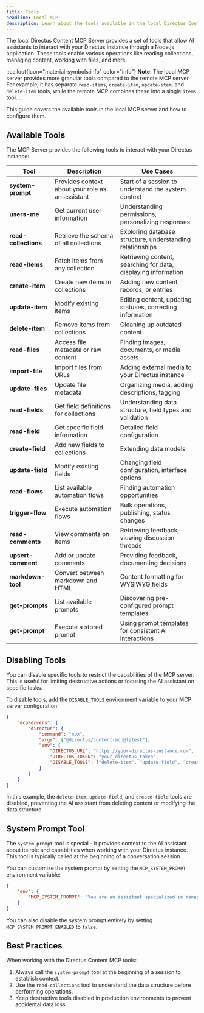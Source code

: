 ```yaml
---
title: Tools
headline: Local MCP
description: Learn about the tools available in the local Directus Content MCP Server and how to configure them.
---
```


The local Directus Content MCP Server provides a set of tools that allow AI assistants to interact with your Directus instance through a Node.js application. These tools enable various operations like reading collections, managing content, working with files, and more.

::callout{icon="material-symbols:info" color="info"}
**Note**: The local MCP server provides more granular tools compared to the remote MCP server. For example, it has separate `read-items`, `create-item`, `update-item`, and `delete-item` tools, while the remote MCP combines these into a single `items` tool.
::

This guide covers the available tools in the local MCP server and how to configure them.

## Available Tools

The MCP Server provides the following tools to interact with your Directus instance:

| Tool                 | Description                                      | Use Cases                                                      |
| -------------------- | ------------------------------------------------ | -------------------------------------------------------------- |
| **system-prompt**    | Provides context about your role as an assistant | Start of a session to understand the system context            |
| **users-me**         | Get current user information                     | Understanding permissions, personalizing responses             |
| **read-collections** | Retrieve the schema of all collections           | Exploring database structure, understanding relationships      |
| **read-items**       | Fetch items from any collection                  | Retrieving content, searching for data, displaying information |
| **create-item**      | Create new items in collections                  | Adding new content, records, or entries                        |
| **update-item**      | Modify existing items                            | Editing content, updating statuses, correcting information     |
| **delete-item**      | Remove items from collections                    | Cleaning up outdated content                                   |
| **read-files**       | Access file metadata or raw content              | Finding images, documents, or media assets                     |
| **import-file**      | Import files from URLs                           | Adding external media to your Directus instance                |
| **update-files**     | Update file metadata                             | Organizing media, adding descriptions, tagging                 |
| **read-fields**      | Get field definitions for collections            | Understanding data structure, field types and validation       |
| **read-field**       | Get specific field information                   | Detailed field configuration                                   |
| **create-field**     | Add new fields to collections                    | Extending data models                                          |
| **update-field**     | Modify existing fields                           | Changing field configuration, interface options                |
| **read-flows**       | List available automation flows                  | Finding automation opportunities                               |
| **trigger-flow**     | Execute automation flows                         | Bulk operations, publishing, status changes                    |
| **read-comments**    | View comments on items                           | Retrieving feedback, viewing discussion threads                |
| **upsert-comment**   | Add or update comments                           | Providing feedback, documenting decisions                      |
| **markdown-tool**    | Convert between markdown and HTML                | Content formatting for WYSIWYG fields                          |
| **get-prompts**      | List available prompts                           | Discovering pre-configured prompt templates                    |
| **get-prompt**       | Execute a stored prompt                          | Using prompt templates for consistent AI interactions          |

## Disabling Tools

You can disable specific tools to restrict the capabilities of the MCP server. This is useful for limiting destructive actions or focusing the AI assistant on specific tasks.

To disable tools, add the `DISABLE_TOOLS` environment variable to your MCP server configuration:

```json
{
	"mcpServers": {
		"directus": {
			"command": "npx",
			"args": ["@directus/content-mcp@latest"],
			"env": {
				"DIRECTUS_URL": "https://your-directus-instance.com",
				"DIRECTUS_TOKEN": "your_directus_token",
				"DISABLE_TOOLS": ["delete-item", "update-field", "create-field"]
			}
		}
	}
}
```

In this example, the `delete-item`, `update-field`, and `create-field` tools are disabled, preventing the AI assistant from deleting content or modifying the data structure.

## System Prompt Tool

The `system-prompt` tool is special - it provides context to the AI assistant about its role and capabilities when working with your Directus instance. This tool is typically called at the beginning of a conversation session.

You can customize the system prompt by setting the `MCP_SYSTEM_PROMPT` environment variable:

```json
{
	"env": {
		"MCP_SYSTEM_PROMPT": "You are an assistant specialized in managing content for our marketing website."
	}
}
```

You can also disable the system prompt entirely by setting `MCP_SYSTEM_PROMPT_ENABLED` to `false`.

## Best Practices

When working with the Directus Content MCP tools:

1. Always call the `system-prompt` tool at the beginning of a session to establish context.
2. Use the `read-collections` tool to understand the data structure before performing operations.
3. Keep destructive tools disabled in production environments to prevent accidental data loss.
